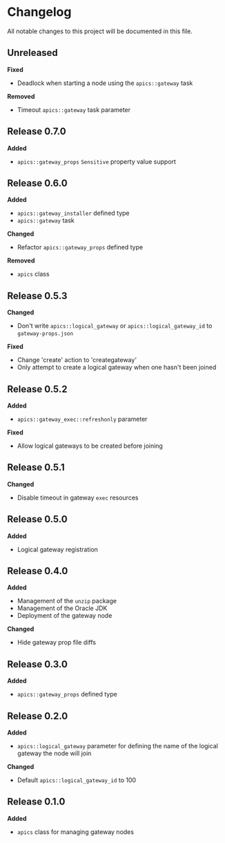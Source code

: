 # Changelog

All notable changes to this project will be documented in this file.

## Unreleased

**Fixed**

- Deadlock when starting a node using the `apics::gateway` task

**Removed**

- Timeout `apics::gateway` task parameter

## Release 0.7.0

**Added**

- `apics::gateway_props` `Sensitive` property value support

## Release 0.6.0

**Added**

- `apics::gateway_installer` defined type
- `apics::gateway` task

**Changed**

- Refactor `apics::gateway_props` defined type

**Removed**

- `apics` class

## Release 0.5.3

**Changed**

- Don't write `apics::logical_gateway` or `apics::logical_gateway_id` to `gateway-props.json`

**Fixed**

- Change 'create' action to 'creategateway'
- Only attempt to create a logical gateway when one hasn't been joined

## Release 0.5.2

**Added**

- `apics::gateway_exec::refreshonly` parameter

**Fixed**

- Allow logical gateways to be created before joining

## Release 0.5.1

**Changed**

- Disable timeout in gateway `exec` resources

## Release 0.5.0

**Added**

- Logical gateway registration

## Release 0.4.0

**Added**

- Management of the `unzip` package
- Management of the Oracle JDK
- Deployment of the gateway node

**Changed**

- Hide gateway prop file diffs

## Release 0.3.0

**Added**

- `apics::gateway_props` defined type

## Release 0.2.0

**Added**

- `apics::logical_gateway` parameter for defining the name of the logical gateway the node will join

**Changed**

- Default `apics::logical_gateway_id` to 100

## Release 0.1.0

**Added**

- `apics` class for managing gateway nodes
